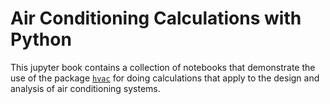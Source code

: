 # Air Conditioning Calculations with Python

This jupyter book contains a collection of notebooks that demonstrate the use
of the package [`hvac`](https://github.com/TomLXXVI/HVAC) for doing calculations that apply to the design and analysis of air conditioning systems.
